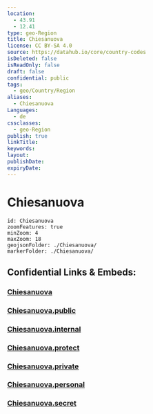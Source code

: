 ```yaml
---
location:
  - 43.91
  - 12.41
type: geo-Region
title: Chiesanuova
license: CC BY-SA 4.0
source: https://datahub.io/core/country-codes
isDeleted: false
isReadOnly: false
draft: false
confidential: public
tags:
  - geo/Country/Region
aliases:
  - Chiesanuova
Languages:
  - de
cssclasses:
  - geo-Region
publish: true
linkTitle:
keywords:
layout:
publishDate:
expiryDate:
---
```


# Chiesanuova

```leaflet
id: Chiesanuova
zoomFeatures: true 
minZoom: 4 
maxZoom: 18
geojsonFolder: ./Chiesanuova/
markerFolder: ./Chiesanuova/
```


## Confidential Links & Embeds: 

### [Chiesanuova](/_Standards/Earth/Continent/Europe/Europe~South/San_Marino/Castelli~San_Marino/Chiesanuova.md) 

### [Chiesanuova.public](/_public/Earth/Continent/Europe/Europe~South/San_Marino/Castelli~San_Marino/Chiesanuova.public.md) 

### [Chiesanuova.internal](/_internal/Earth/Continent/Europe/Europe~South/San_Marino/Castelli~San_Marino/Chiesanuova.internal.md) 

### [Chiesanuova.protect](/_protect/Earth/Continent/Europe/Europe~South/San_Marino/Castelli~San_Marino/Chiesanuova.protect.md) 

### [Chiesanuova.private](/_private/Earth/Continent/Europe/Europe~South/San_Marino/Castelli~San_Marino/Chiesanuova.private.md) 

### [Chiesanuova.personal](/_personal/Earth/Continent/Europe/Europe~South/San_Marino/Castelli~San_Marino/Chiesanuova.personal.md) 

### [Chiesanuova.secret](/_secret/Earth/Continent/Europe/Europe~South/San_Marino/Castelli~San_Marino/Chiesanuova.secret.md)

